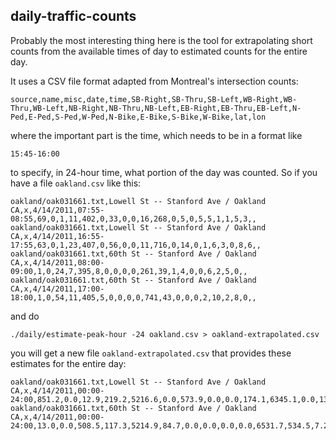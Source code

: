daily-traffic-counts
--------------------

Probably the most interesting thing here is the tool for extrapolating
short counts from the available times of day to estimated counts for
the entire day.

It uses a CSV file format adapted from Montreal's intersection counts:

    source,name,misc,date,time,SB-Right,SB-Thru,SB-Left,WB-Right,WB-Thru,WB-Left,NB-Right,NB-Thru,NB-Left,EB-Right,EB-Thru,EB-Left,N-Ped,E-Ped,S-Ped,W-Ped,N-Bike,E-Bike,S-Bike,W-Bike,lat,lon

where the important part is the time, which needs to be in a format like

    15:45-16:00

to specify, in 24-hour time, what portion of the day was counted.
So if you have a file <code>oakland.csv</code> like this:

    oakland/oak031661.txt,Lowell St -- Stanford Ave / Oakland  CA,x,4/14/2011,07:55-08:55,69,0,1,11,402,0,33,0,0,16,268,0,5,0,5,5,1,1,5,3,,
    oakland/oak031661.txt,Lowell St -- Stanford Ave / Oakland  CA,x,4/14/2011,16:55-17:55,63,0,1,23,407,0,56,0,0,11,716,0,14,0,1,6,3,0,8,6,,
    oakland/oak031661.txt,60th St -- Stanford Ave / Oakland  CA,x,4/14/2011,08:00-09:00,1,0,24,7,395,8,0,0,0,0,261,39,1,4,0,0,6,2,5,0,,
    oakland/oak031661.txt,60th St -- Stanford Ave / Oakland  CA,x,4/14/2011,17:00-18:00,1,0,54,11,405,5,0,0,0,0,741,43,0,0,0,2,10,2,8,0,,

and do

    ./daily/estimate-peak-hour -24 oakland.csv > oakland-extrapolated.csv

you will get a new file <code>oakland-extrapolated.csv</code> that provides
these estimates for the entire day:

    oakland/oak031661.txt,Lowell St -- Stanford Ave / Oakland  CA,x,4/14/2011,00:00-24:00,851.2,0.0,12.9,219.2,5216.6,0.0,573.9,0.0,0.0,174.1,6345.1,0.0,137.4,0.0,43.4,79.5,25.1,6.3,81.6,56.5,,
    oakland/oak031661.txt,60th St -- Stanford Ave / Oakland  CA,x,4/14/2011,00:00-24:00,13.0,0.0,508.5,117.3,5214.9,84.7,0.0,0.0,0.0,0.0,6531.7,534.5,7.2,29.0,0.0,14.5,100.1,25.0,81.3,0.0,,
